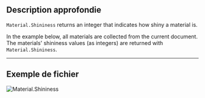 ## Description approfondie
`Material.Shininess` returns an integer that indicates how shiny a material is.

In the example below, all materials are collected from the current document. The materials' shininess values (as integers) are returned with `Material.Shininess`.
___
## Exemple de fichier

![Material.Shininess](./Revit.Elements.Material.Shininess_img.jpg)
